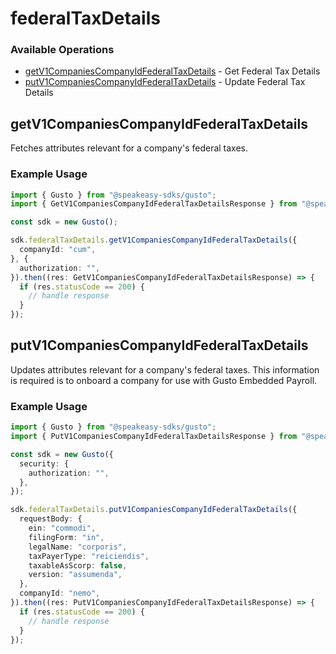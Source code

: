 # federalTaxDetails

### Available Operations

* [getV1CompaniesCompanyIdFederalTaxDetails](#getv1companiescompanyidfederaltaxdetails) - Get Federal Tax Details
* [putV1CompaniesCompanyIdFederalTaxDetails](#putv1companiescompanyidfederaltaxdetails) - Update Federal Tax Details

## getV1CompaniesCompanyIdFederalTaxDetails

Fetches attributes relevant for a company's federal taxes.

### Example Usage

```typescript
import { Gusto } from "@speakeasy-sdks/gusto";
import { GetV1CompaniesCompanyIdFederalTaxDetailsResponse } from "@speakeasy-sdks/gusto/dist/sdk/models/operations";

const sdk = new Gusto();

sdk.federalTaxDetails.getV1CompaniesCompanyIdFederalTaxDetails({
  companyId: "cum",
}, {
  authorization: "",
}).then((res: GetV1CompaniesCompanyIdFederalTaxDetailsResponse) => {
  if (res.statusCode == 200) {
    // handle response
  }
});
```

## putV1CompaniesCompanyIdFederalTaxDetails

Updates attributes relevant for a company's federal taxes. This information is required is to onboard a company for use with Gusto Embedded Payroll.

### Example Usage

```typescript
import { Gusto } from "@speakeasy-sdks/gusto";
import { PutV1CompaniesCompanyIdFederalTaxDetailsResponse } from "@speakeasy-sdks/gusto/dist/sdk/models/operations";

const sdk = new Gusto({
  security: {
    authorization: "",
  },
});

sdk.federalTaxDetails.putV1CompaniesCompanyIdFederalTaxDetails({
  requestBody: {
    ein: "commodi",
    filingForm: "in",
    legalName: "corporis",
    taxPayerType: "reiciendis",
    taxableAsScorp: false,
    version: "assumenda",
  },
  companyId: "nemo",
}).then((res: PutV1CompaniesCompanyIdFederalTaxDetailsResponse) => {
  if (res.statusCode == 200) {
    // handle response
  }
});
```

